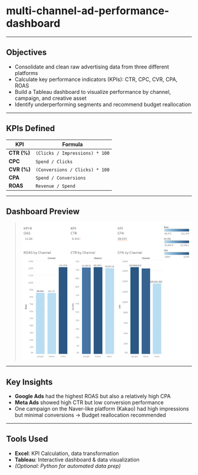 # multi-channel-ad-performance-dashboard

---

## Objectives

- Consolidate and clean raw advertising data from three different platforms
- Calculate key performance indicators (KPIs): CTR, CPC, CVR, CPA, ROAS
- Build a Tableau dashboard to visualize performance by channel, campaign, and creative asset
- Identify underperforming segments and recommend budget reallocation

---

## KPIs Defined

| KPI  | Formula |
|------|---------|
| **CTR (%)** | `(Clicks / Impressions) * 100` |
| **CPC** | `Spend / Clicks` |
| **CVR (%)** | `(Conversions / Clicks) * 100` |
| **CPA** | `Spend / Conversions` |
| **ROAS** | `Revenue / Spend` |

---

## Dashboard Preview

> ![Dashboard Preview](dashboard/multi-channel-ad-performance-dashboard.png)

---

## Key Insights

- **Google Ads** had the highest ROAS but also a relatively high CPA
- **Meta Ads** showed high CTR but low conversion performance
- One campaign on the Naver-like platform (Kakao) had high impressions but minimal conversions → Budget reallocation recommended

---

## Tools Used

- **Excel**: KPI Calculation, data transformation
- **Tableau**: Interactive dashboard & data visualization
- *(Optional: Python for automated data prep)*
